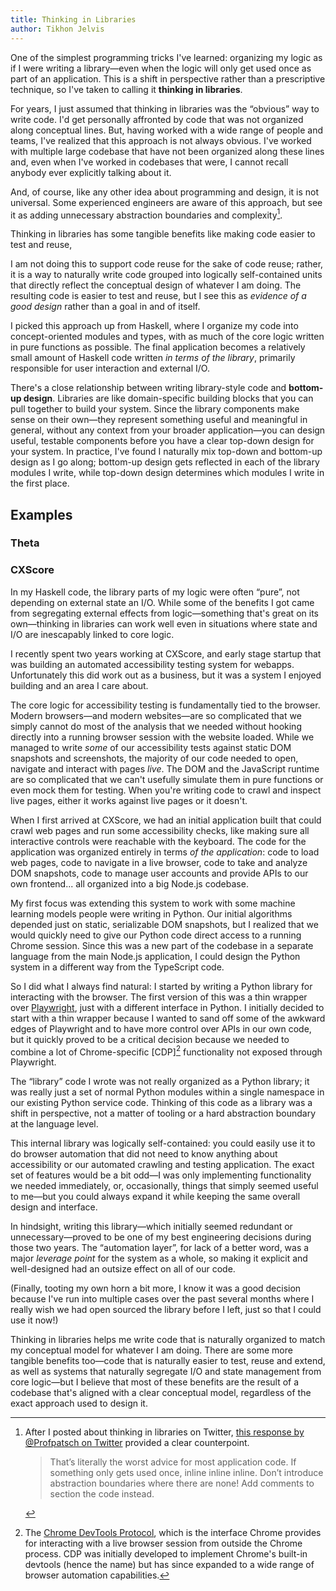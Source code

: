 ```yaml
---
title: Thinking in Libraries
author: Tikhon Jelvis
---
```


One of the simplest  programming tricks I've learned: organizing my logic as if I were writing a library—even when the logic will only get used once as part of an application. This is a shift in perspective rather than a prescriptive technique, so I've taken to calling it **thinking in libraries**.

For years, I just assumed that thinking in libraries was the “obvious” way to write code. I'd get personally affronted by code that was not organized along conceptual lines. But, having worked with a wide range of people and teams, I've realized that this approach is not always obvious. I've worked with multiple large codebase that have not been organized along these lines and, even when I've worked in codebases that were, I cannot recall anybody ever explicitly talking about it.

And, of course, like any other idea about programming and design, it is not universal. Some experienced engineers are aware of this approach, but see it as adding unnecessary abstraction boundaries and complexity[^disagree].

[^disagree]: After I posted about thinking in libraries on Twitter, [this response by @Profpatsch on Twitter][disagree-tweet] provided a clear counterpoint.

    > That’s literally the worst advice for most application code. If something only gets used once, inline inline inline. Don’t introduce abstraction boundaries where there are none! Add comments to section the code instead.

[disagree-tweet]: https://x.com/Profpatsch/status/1903804230382604359

<!--more-->

</div>
<div class="content">

Thinking in libraries has some tangible benefits like making code easier to test and reuse,

I am not doing this to support code reuse for the sake of code reuse; rather, it is a way to naturally write code grouped into logically self-contained units that directly reflect the conceptual design of whatever I am doing. The resulting code is easier to test and reuse, but I see this as *evidence of a good design* rather than a goal in and of itself.

I picked this approach up from Haskell, where I organize my code into concept-oriented modules and types, with as much of the core logic written in pure functions as possible. The final application becomes a relatively small amount of Haskell code written *in terms of the library*, primarily responsible for user interaction and external I/O.

There's a close relationship between writing library-style code and **bottom-up design**. Libraries are like domain-specific building blocks that you can pull together to build your system. Since the library components make sense on their own—they represent something useful and meaningful in general, without any context from your broader application—you can design useful, testable components before you have a clear top-down design for your system. In practice, I've found I naturally mix top-down and bottom-up design as I go along; bottom-up design gets reflected in each of the library modules I write, while top-down design determines which modules I write in the first place.

</div>
<div class="content">

## Examples

### Theta

### CXScore

In my Haskell code, the library parts of my logic were often “pure”, not depending on external state an I/O. While some of the benefits I got came from segregating external effects from logic—something that's great on its own—thinking in libraries can work well even in situations where state and I/O are inescapably linked to core logic.

I recently spent two years working at CXScore, and early stage startup that was building an automated accessibility testing system for webapps. Unfortunately this did work out as a business, but it was a system I enjoyed building and an area I care about.

The core logic for accessibility testing is fundamentally tied to the browser. Modern browsers—and modern websites—are so complicated that we simply cannot do most of the analysis that we needed without hooking directly into a running browser session with the website loaded. While we managed to write *some* of our accessibility tests against static DOM snapshots and screenshots, the majority of our code needed to open, navigate and interact with pages *live*. The DOM and the JavaScript runtime are so complicated that we can't usefully simulate them in pure functions or even mock them for testing. When you're writing code to crawl and inspect live pages, either it works against live pages or it doesn't.

When I first arrived at CXScore, we had an initial application built that could crawl web pages and run some accessibility checks, like making sure all interactive controls were reachable with the keyboard. The code for the application was organized entirely in terms *of the application*: code to load web pages, code to navigate in a live browser, code to take and analyze DOM snapshots, code to manage user accounts and provide APIs to our own frontend... all organized into a big Node.js codebase.

My first focus was extending this system to work with some machine learning models people were writing in Python. Our initial algorithms depended just on static, serializable DOM snapshots, but I realized that we would quickly need to give our Python code direct access to a running Chrome session. Since this was a new part of the codebase in a separate language from the main Node.js application, I could design the Python system in a different way from the TypeScript code.

So I did what I always find natural: I started by writing a Python library for interacting with the browser. The first version of this was a thin wrapper over [Playwright], just with a different interface in Python. I initially decided to start with a thin wrapper because I wanted to sand off some of the awkward edges of Playwright and to have more control over APIs in our own code, but it quickly proved to be a critical decision because we needed to combine a lot of Chrome-specific [CDP][^cdp] functionality not exposed through Playwright.

The “library” code I wrote was not really organized as a Python library; it was really just a set of normal Python modules within a single namespace in our existing Python service code. Thinking of this code as a library was a shift in perspective, not a matter of tooling or a hard abstraction boundary at the language level.

This internal library was logically self-contained: you could easily use it to do browser automation that did not need to know anything about accessibility or our automated crawling and testing application. The exact set of features would be a bit odd—I was only implementing functionality we needed immediately, or, occasionally, things that simply seemed useful to me—but you could always expand it while keeping the same overall design and interface.

In hindsight, writing this library—which initially seemed redundant or unnecessary—proved to be one of my best engineering decisions during those two years. The “automation layer”, for lack of a better word, was a major *leverage point* for the system as a whole, so making it explicit and well-designed had an outsize effect on all of our code. 

(Finally, tooting my own horn a bit more, I know it was a good decision because I've run into multiple cases over the past several months where I really wish we had open sourced the library before I left, just so that I could use it now!)

[Playwright]: https://playwright.dev

[CDP]: https://chromedevtools.github.io/devtools-protocol/

[^cdp]: The [Chrome DevTools Protocol][CDP], which is the interface Chrome provides for interacting with a live browser session from outside the Chrome process. CDP was initially developed to implement Chrome's built-in devtools (hence the name) but has since expanded to a wide range of browser automation capabilities.

[dom-snapshots]: https://chromedevtools.github.io/devtools-protocol/tot/DOMSnapshot/

[^dom-snapshots]: DOM snapshots are a CDP feature for quickly getting a flattened, serialized version of a page's DOM state. This is very useful, but the flattened representation is hard to work with; my library expanded the raw snapshot into a tree structure as well as adding in additional information like accessibility tree nodes.

</div>
<div class="content">

Thinking in libraries helps me write code that is naturally organized to match my conceptual model for whatever I am doing. There are some more tangible benefits too—code that is naturally easier to test, reuse and extend, as well as systems that naturally segregate I/O and state management from core logic—but I believe that most of these benefits are the result of a codebase that's aligned with a clear conceptual model, regardless of the exact approach used to design it.
